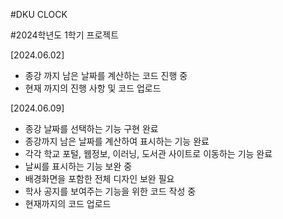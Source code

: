#DKU CLOCK


#2024학년도 1학기 프로젝트




[2024.06.02]
- 종강 까지 남은 날짜를 계산하는 코드 진행 중
- 현재 까지의 진행 사항 및 코드 업로드


[2024.06.09]
- 종강 날짜를 선택하는 기능 구현 완료
- 종강까지 남은 날짜를 계산하여 표시하는 기능 완료
- 각각 학교 포털, 웹정보, 이러닝, 도서관 사이트로 이동하는 기능 완료
- 날씨를 표시하는 기능 보완 중
- 배경화면을 포함한 전체 디자인 보완 필요
- 학사 공지를 보여주는 기능을 위한 코드 작성 중
- 현재까지의 코드 업로드
